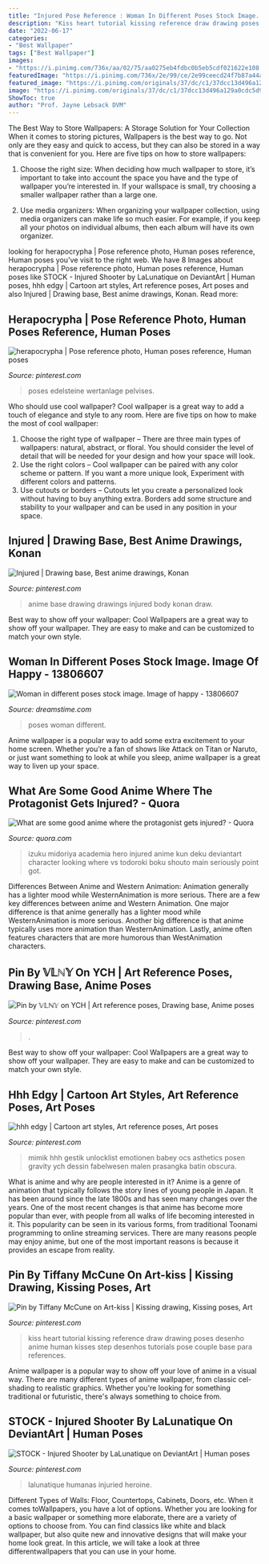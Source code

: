 ```yaml
---
title: "Injured Pose Reference : Woman In Different Poses Stock Image. Image Of Happy"
description: "Kiss heart tutorial kissing reference draw drawing poses desenho anime human kisses step desenhos tutorials pose couple base para references"
date: "2022-06-17"
categories:
- "Best Wallpaper"
tags: ["Best Wallpaper"]
images:
- "https://i.pinimg.com/736x/aa/02/75/aa0275eb4fdbc0b5eb5cdf021622e108.jpg"
featuredImage: "https://i.pinimg.com/736x/2e/99/ce/2e99ceecd24f7b87a44a2eb35d249005.jpg"
featured_image: "https://i.pinimg.com/originals/37/dc/c1/37dcc13d496a129a0cdc5d9f948c8935.jpg"
image: "https://i.pinimg.com/originals/37/dc/c1/37dcc13d496a129a0cdc5d9f948c8935.jpg"
ShowToc: true
author: "Prof. Jayne Lebsack DVM"
---
```



The Best Way to Store Wallpapers: A Storage Solution for Your Collection
When it comes to storing pictures, Wallpapers is the best way to go. Not only are they easy and quick to access, but they can also be stored in a way that is convenient for you. Here are five tips on how to store wallpapers:
1) Choose the right size: When deciding how much wallpaper to store, it’s important to take into account the space you have and the type of wallpaper you’re interested in. If your wallspace is small, try choosing a smaller wallpaper rather than a large one.

2) Use media organizers: When organizing your wallpaper collection, using media organizers can make life so much easier. For example, if you keep all your photos on individual albums, then each album will have its own organizer.

	

		
looking for herapocrypha | Pose reference photo, Human poses reference, Human poses you've visit to the right web. We have 8 Images about herapocrypha | Pose reference photo, Human poses reference, Human poses like STOCK - Injured Shooter by LaLunatique on DeviantArt | Human poses, hhh edgy | Cartoon art styles, Art reference poses, Art poses and also Injured | Drawing base, Best anime drawings, Konan. Read more:
		
    
## Herapocrypha | Pose Reference Photo, Human Poses Reference, Human Poses

<img loading=lazy src="https://i.pinimg.com/originals/37/dc/c1/37dcc13d496a129a0cdc5d9f948c8935.jpg" onerror="this.onerror=null;this.src='https://tse1.mm.bing.net/th?id=OIP.Mzp97d-Txzsrg0lHxCiPQAAAAA&amp;pid=15.1';" alt="herapocrypha | Pose reference photo, Human poses reference, Human poses">

_Source: pinterest.com_

>poses edelsteine wertanlage pelvises. 

	

Who should use cool wallpaper?
Cool wallpaper is a great way to add a touch of elegance and style to any room. Here are five tips on how to make the most of cool wallpaper: 
1) Choose the right type of wallpaper – There are three main types of wallpapers: natural, abstract, or floral. You should consider the level of detail that will be needed for your design and how your space will look. 
2) Use the right colors – Cool wallpaper can be paired with any color scheme or pattern. If you want a more unique look, Experiment with different colors and patterns. 
3) Use cutouts or borders – Cutouts let you create a personalized look without having to buy anything extra. Borders add some structure and stability to your wallpaper and can be used in any position in your space.

    
## Injured | Drawing Base, Best Anime Drawings, Konan

<img loading=lazy src="https://i.pinimg.com/originals/fd/e9/8b/fde98ba74f09803f0d8d54fb4e4bcb80.jpg" onerror="this.onerror=null;this.src='https://tse4.mm.bing.net/th?id=OIP.PEHMQEBGJEboaPkPajFpRgHaDe&amp;pid=15.1';" alt="Injured | Drawing base, Best anime drawings, Konan">

_Source: pinterest.com_

>anime base drawing drawings injured body konan draw. 

	

Best way to show off your wallpaper:
Cool Wallpapers are a great way to show off your wallpaper. They are easy to make and can be customized to match your own style.

    
## Woman In Different Poses Stock Image. Image Of Happy - 13806607

<img loading=lazy src="https://thumbs.dreamstime.com/z/woman-different-poses-13806607.jpg" onerror="this.onerror=null;this.src='https://tse2.mm.bing.net/th?id=OIP.ukfnqKo79Z5_LlYMsXv4qwHaG9&amp;pid=15.1';" alt="Woman in different poses stock image. Image of happy - 13806607">

_Source: dreamstime.com_

>poses woman different. 

	

Anime wallpaper is a popular way to add some extra excitement to your home screen. Whether you’re a fan of shows like Attack on Titan or Naruto, or just want something to look at while you sleep, anime wallpaper is a great way to liven up your space.

    
## What Are Some Good Anime Where The Protagonist Gets Injured? - Quora

<img loading=lazy src="https://qph.fs.quoracdn.net/main-qimg-fe3aa1279c75dedc05b05df31acd2d26" onerror="this.onerror=null;this.src='https://tse2.mm.bing.net/th?id=OIP._jqhJ5x13twFsF3zGs0tJgHaHa&amp;pid=15.1';" alt="What are some good anime where the protagonist gets injured? - Quora">

_Source: quora.com_

>izuku midoriya academia hero injured anime kun deku deviantart character looking where vs todoroki boku shouto main seriously point got. 

	

Differences Between Anime and Western Animation: Animation generally has a lighter mood while WesternAnimation is more serious.
There are a few key differences between anime and Western Animation. One major difference is that anime generally has a lighter mood while WesternAnimation is more serious. Another big difference is that anime typically uses more animation than WesternAnimation. Lastly, anime often features characters that are more humorous than WestAnimation characters.

    
## Pin By 𝕍𝕃ℕ𝕐 On YCH | Art Reference Poses, Drawing Base, Anime Poses

<img loading=lazy src="https://i.pinimg.com/736x/2d/d8/e9/2dd8e9c4be6a964a0a9bf447ccaf13f9.jpg" onerror="this.onerror=null;this.src='https://tse3.mm.bing.net/th?id=OIP.2_aHOd1wAOhVqfqvXoCBTgHaFc&amp;pid=15.1';" alt="Pin by 𝕍𝕃ℕ𝕐 on YCH | Art reference poses, Drawing base, Anime poses">

_Source: pinterest.com_

>. 

	

Best way to show off your wallpaper:
Cool Wallpapers are a great way to show off your wallpaper. They are easy to make and can be customized to match your own style.

    
## Hhh Edgy | Cartoon Art Styles, Art Reference Poses, Art Poses

<img loading=lazy src="https://i.pinimg.com/736x/aa/02/75/aa0275eb4fdbc0b5eb5cdf021622e108.jpg" onerror="this.onerror=null;this.src='https://tse4.mm.bing.net/th?id=OIP.idAa7QzmkJRLaZEKwdGmXwHaLD&amp;pid=15.1';" alt="hhh edgy | Cartoon art styles, Art reference poses, Art poses">

_Source: pinterest.com_

>mimik hhh gestik unlocklist emotionen babey ocs asthetics posen gravity ych dessin fabelwesen malen prasangka batin obscura. 

	

What is anime and why are people interested in it?
Anime is a genre of animation that typically follows the story lines of young people in Japan. It has been around since the late 1800s and has seen many changes over the years. One of the most recent changes is that anime has become more popular than ever, with people from all walks of life becoming interested in it. This popularity can be seen in its various forms, from traditional Toonami programming to online streaming services. There are many reasons people may enjoy anime, but one of the most important reasons is because it provides an escape from reality.

    
## Pin By Tiffany McCune On Art-kiss | Kissing Drawing, Kissing Poses, Art

<img loading=lazy src="https://i.pinimg.com/736x/12/47/d2/1247d2d9ef92e90b7e05a99cf72086a8.jpg" onerror="this.onerror=null;this.src='https://tse3.mm.bing.net/th?id=OIP.H8nL7EKY_-2pNs49iqjOBgHaJD&amp;pid=15.1';" alt="Pin by Tiffany McCune on Art-kiss | Kissing drawing, Kissing poses, Art">

_Source: pinterest.com_

>kiss heart tutorial kissing reference draw drawing poses desenho anime human kisses step desenhos tutorials pose couple base para references. 

	

Anime wallpaper is a popular way to show off your love of anime in a visual way. There are many different types of anime wallpaper, from classic cel-shading to realistic graphics. Whether you're looking for something traditional or futuristic, there's always something to choice from.

    
## STOCK - Injured Shooter By LaLunatique On DeviantArt | Human Poses

<img loading=lazy src="https://i.pinimg.com/736x/2e/99/ce/2e99ceecd24f7b87a44a2eb35d249005.jpg" onerror="this.onerror=null;this.src='https://tse2.mm.bing.net/th?id=OIP.cOUub3wO-W8z1gOyzE2AFQHaLn&amp;pid=15.1';" alt="STOCK - Injured Shooter by LaLunatique on DeviantArt | Human poses">

_Source: pinterest.com_

>lalunatique humanas injuried heroine. 

	

Different Types of Walls: Floor, Countertops, Cabinets, Doors, etc.
When it comes toWallpapers, you have a lot of options. Whether you are looking for a basic wallpaper or something more elaborate, there are a variety of options to choose from. You can find classics like white and black wallpaper, but also quite new and innovative designs that will make your home look great. In this article, we will take a look at three differentwallpapers that you can use in your home.

